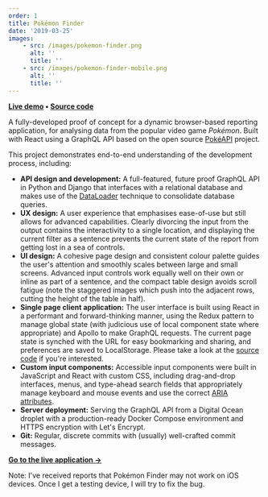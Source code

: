 ```yaml
---
order: 1
title: Pokémon Finder
date: '2019-03-25'
images:
    - src: /images/pokemon-finder.png
      alt: ''
      title: ''
    - src: /images/pokemon-finder-mobile.png
      alt: ''
      title: ''
---
```


**[Live demo](https://pokemon-finder.netlify.com) • [Source code](https://github.com/cmmartti/pokemon-finder)**

A fully-developed proof of concept for a dynamic browser-based reporting application, for analysing data from the popular video game _Pokémon_. Built with React using a GraphQL API based on the open source [PokéAPI](https://pokeapi.co) project.

This project demonstrates end-to-end understanding of the development process, including:

-   **API design and development:** A full-featured, future proof GraphQL API in Python and Django that interfaces with a relational database and makes use of the [DataLoader](https://github.com/graphql/dataloader) technique to consolidate database queries.
-   **UX design:** A user experience that emphasises ease-of-use but still allows for advanced capabilities. Clearly divorcing the input from the output contains the interactivity to a single location, and displaying the current filter as a sentence prevents the current state of the report from getting lost in a sea of controls.
-   **UI design:** A cohesive page design and consistent colour palette guides the user's attention and smoothly scales between large and small screens. Advanced input controls work equally well on their own or inline as part of a sentence, and the compact table design avoids scroll fatigue (note the staggered images which push into the adjacent rows, cutting the height of the table in half).
-   **Single page client application:** The user interface is built using React in a performant and forward-thinking manner, using the Redux pattern to manage global state (with judicious use of local component state where appropriate) and Apollo to make GraphQL requests. The current page state is synched with the URL for easy bookmarking and sharing, and preferences are saved to LocalStorage. Please take a look at the [source code](https://github.com/cmartti/pokemon-finder) if you're interested.
-   **Custom input components:** Accessible input components were built in JavaScript and React with custom CSS, including drag-and-drop interfaces, menus, and type-ahead search fields that appropriately manage keyboard and mouse events and use the correct [ARIA attributes](https://developer.mozilla.org/en-US/docs/Web/Accessibility/ARIA).
-   **Server deployment:** Serving the GraphQL API from a Digital Ocean droplet with a production-ready Docker Compose environment and HTTPS encryption with Let's Encrypt.
-   **Git:** Regular, discrete commits with (usually) well-crafted commit messages.

**[Go to the live application →](https://pokemon-finder.netlify.com)**

Note: I've received reports that Pokémon Finder may not work on iOS devices. Once I get a testing device, I will try to fix the bug.

